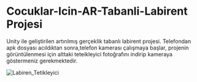 # Cocuklar-Icin-AR-Tabanli-Labirent Projesi
Unity  ile geliştirilen artırılmış gerçeklik tabanlı labirent projesi.
Telefondan apk dosyası acıldıktan sonra,telefon kamerası çalışmaya başlar, projenin görüntülenmesi için alttaki teteikleyici fotoğrafını indirip kameraya göstermeniz gerekmektedir.





![Labiren_Tetikleyici](https://github.com/user-attachments/assets/5628f46e-d8f4-4f6b-b3a6-144ce5b778b3)
